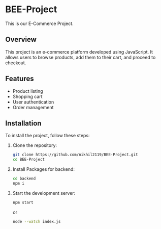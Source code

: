 # BEE-Project

This is our E-Commerce Project.

## Overview

This project is an e-commerce platform developed using JavaScript. It allows users to browse products, add them to their cart, and proceed to checkout.

## Features

- Product listing
- Shopping cart
- User authentication
- Order management

## Installation

To install the project, follow these steps:

1. Clone the repository:
   ```sh
   git clone https://github.com/nikhil2119/BEE-Project.git
   cd BEE-Project
   
   ```

2. Install Packages for backend:
   ```sh
   cd backend
   npm i
   ```

3. Start the development server:
   ```sh
   npm start
   ```

   or
   ```sh
   node --watch index.js
   ```


